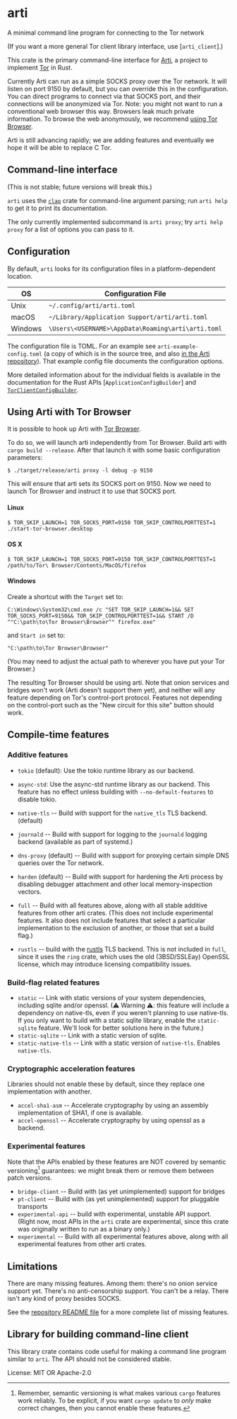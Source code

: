 # arti

A minimal command line program for connecting to the Tor network

(If you want a more general Tor client library interface, use
[`arti_client`].)

This crate is the primary command-line interface for
[Arti](https://gitlab.torproject.org/tpo/core/arti/), a project to implement
[Tor](https://www.torproject.org/) in Rust.

Currently Arti can run as a simple SOCKS proxy over the Tor network.
It will listen on port 9150 by default,
but you can override this in the configuration.
You can direct programs to connect via that SOCKS port,
and their connections will be anonymized via Tor.
Note: you might not want to run a conventional web browser this way.
Browsers leak much private information.
To browse the web anonymously,
we recommend [using Tor Browser](#using-arti-with-tor-browser).

Arti is still advancing rapidly; we are adding features and eventually
we hope it will be able to replace C Tor.

## Command-line interface

(This is not stable; future versions will break this.)

`arti` uses the [`clap`](https://docs.rs/clap/) crate for command-line
argument parsing; run `arti help` to get it to print its documentation.

The only currently implemented subcommand is `arti proxy`; try `arti help
proxy` for a list of options you can pass to it.

## Configuration

By default, `arti` looks for its configuration files in a platform-dependent
location.

| OS      | Configuration File                                 |
|---------|----------------------------------------------------|
| Unix    | `~/.config/arti/arti.toml`                         |
| macOS   | `~/Library/Application Support/arti/arti.toml`     |
| Windows | `\Users\<USERNAME>\AppData\Roaming\arti\arti.toml` |

The configuration file is TOML.
For an example see `arti-example-config.toml`
(a copy of which is in the source tree,
and also
[in the Arti repository](https://gitlab.torproject.org/tpo/core/arti/-/blob/main/crates/arti/src/arti-example-config.toml)).
That example config file documents the configuration options.

More detailed information about for the individual fields is available in the documentation
for the Rust APIs [`ApplicationConfigBuilder`] and
[`TorClientConfigBuilder`](arti_client::config::TorClientConfigBuilder).

## Using Arti with Tor Browser

It is possible to hook up Arti with
[Tor Browser](https://www.torproject.org/download/).

To do so, we will launch arti independently from Tor Browser. Build arti with
`cargo build --release`.  After that launch it with some basic
configuration parameters:

```
$ ./target/release/arti proxy -l debug -p 9150
```

This will ensure that arti sets its SOCKS port on 9150. Now we need to launch
Tor Browser and instruct it to use that SOCKS port.

#### Linux

```
$ TOR_SKIP_LAUNCH=1 TOR_SOCKS_PORT=9150 TOR_SKIP_CONTROLPORTTEST=1 ./start-tor-browser.desktop
```

#### OS X

```
$ TOR_SKIP_LAUNCH=1 TOR_SOCKS_PORT=9150 TOR_SKIP_CONTROLPORTTEST=1 /path/to/Tor\ Browser/Contents/MacOS/firefox
```

#### Windows

Create a shortcut with the `Target` set to:

```
C:\Windows\System32\cmd.exe /c "SET TOR_SKIP_LAUNCH=1&& SET TOR_SOCKS_PORT=9150&& TOR_SKIP_CONTROLPORTTEST=1&& START /D ^"C:\path\to\Tor Browser\Browser^" firefox.exe"
```

and `Start in` set to:

```
"C:\path\to\Tor Browser\Browser"
```

(You may need to adjust the actual path to wherever you have put your Tor
Browser.)

The resulting Tor Browser should be using arti.  Note that onion services
and bridges won't work (Arti doesn't support them yet), and neither will
any feature depending on Tor's control-port protocol. Features not depending
on the control-port such as the "New circuit for this site" button should
work.

## Compile-time features

### Additive features

* `tokio` (default): Use the tokio runtime library as our backend.
* `async-std`: Use the async-std runtime library as our backend. This
  feature has no effect unless building with `--no-default-features` to
  disable tokio.
* `native-tls` -- Build with support for the `native_tls` TLS backend.
  (default)
* `journald` -- Build with support for logging to the `journald` logging
  backend (available as part of systemd.)
* `dns-proxy` (default) -- Build with support for proxying certain simple
  DNS queries over the Tor network.
* `harden` (default) -- Build with support for hardening the Arti process by
  disabling debugger attachment and other local memory-inspection vectors.

* `full` -- Build with all features above, along with all stable additive
  features from other arti crates.  (This does not include experimental
  features. It also does not include features that select a particular
  implementation to the exclusion of another, or those that set a build
  flag.)

* `rustls` -- build with the [rustls](https://github.com/rustls/rustls)
  TLS backend.  This is not included in `full`, since it uses the
  `ring` crate, which uses the old (3BSD/SSLEay) OpenSSL license, which may
  introduce licensing compatibility issues.

### Build-flag related features

* `static` -- Link with static versions of your system dependencies,
  including sqlite and/or openssl.  (⚠ Warning ⚠: this feature will include
  a dependency on native-tls, even if you weren't planning to use
  native-tls.  If you only want to build with a static sqlite library,
  enable the `static-sqlite` feature.  We'll look for better solutions here
  in the future.)
* `static-sqlite` -- Link with a static version of sqlite.
* `static-native-tls` -- Link with a static version of `native-tls`. Enables
  `native-tls`.

### Cryptographic acceleration features

Libraries should not enable these by default, since they replace one
implementation with another.

* `accel-sha1-asm` -- Accelerate cryptography by using an assembly
  implementation of SHA1, if one is available.
* `accel-openssl` -- Accelerate cryptography by using openssl as a backend.

### Experimental features

 Note that the APIs enabled by these features are NOT covered by semantic
 versioning[^1] guarantees: we might break them or remove them between patch
 versions.

* `bridge-client` -- Build with (as yet unimplemented) support for bridges
* `pt-client` -- Build with (as yet unimplemented) support for pluggable transports
* `experimental-api` -- build with experimental, unstable API support.
   (Right now, most APIs in the `arti` crate are experimental, since this
   crate was originally written to run as a binary only.)
* `experimental` -- Build with all experimental features above, along with
  all experimental features from other arti crates.

[^1]: Remember, semantic versioning is what makes various `cargo` features
work reliably. To be explicit, if you want `cargo update` to _only_ make
correct changes, then you cannot enable these features.

## Limitations

There are many missing features.  Among them: there's no onion service
support yet. There's no anti-censorship support.  You can't be a relay.
There isn't any kind of proxy besides SOCKS.

See the [repository README
file](https://gitlab.torproject.org/tpo/core/arti/-/blob/main/README.md) for
a more complete list of missing features.

## Library for building command-line client

This library crate contains code useful for making a command line program
similar to `arti`. The API should not be considered stable.

License: MIT OR Apache-2.0

